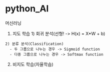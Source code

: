 # python_AI

머신러닝 
  1. 지도 학습
    1) 회귀 분석(선형! -> H(x) = X*W + b)
    
    2) 분류 분석(Classification)
      - 두 그룹으로 나누는 경우 -> Sigmoid function
      - 다중 그룹으로 나누는 경우 -> Softmax function
  
  2. 비지도 학습(자율학슴)
